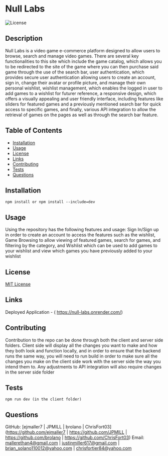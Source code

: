 # Null Labs
  ![License](https://img.shields.io/badge/license-MIT-blue.svg)

  ## Description
  Null Labs is a video game e-commerce platform designed to allow users to browse, search and manage video games. There are several key functionalities to this site which include the game catalog, which allows you to be redirected to the site of the game where you can then purchase said game through the use of the search bar, user authentication, which provides secure user authentication allowing users to create an account, sign in, change their avatar or profile picture, and manage their own personal wishlist, wishlist management, which enables the logged in user to add games to a wishlist for futurer reference, a responsive design, which offers a visually appealing and user friendly interface, including features like sliders for featured games and a previously mentioned search bar for quick access to specific games, and finally, various API integration to allow the retrieval of games on the pages as well as through the search bar feature.

  ## Table of Contents
  - [Installation](#installation)
  - [Usage](#usage)
  - [License](#license)
  - [Links](#links)
  - [Contributing](#contributing)
  - [Tests](#tests)
  - [Questions](#questions)

  ## Installation
  ```
  npm install or npm install --include=dev
  ```

  ## Usage
  Using the repository has the following features and usage: Sign In/Sign up in order to create an account to access the features such as the wishlist, Game Browsing to allow viewing of featured games, search for games, and filtering by the category, and Wishlist which can be used to add games to your wishlist and view which games you have previously added to your wishlist

  ## License
  [MIT License](https://opensource.org/licenses/MIT)

  ## Links
  Deployed Application - ( https://null-labs.onrender.com/)

  ## Contributing
  Contribution to the repo can be done through both the client and server side folders. Client side will display all the changes you want to make and how they both look and function locally, and in order to ensure that the backend runs the same way, you will need to run build in order to make sure all the changes you make on the client side work with the server side the way you intend them to.  Any adjustments to API integration will also require changes in the server side folder

  ## Tests
  ```
  npm run dev (in the client folder)
  ```

  ## Questions
  GitHub: [ejmaller7 | JPMILL | brolano | ChrisFort03](https://github.com/ejmaller7 | https://github.com/JPMILL | https://github.com/brolano | https://github.com/ChrisFort03)
  Email: mallerethan4@gmail.com | justinmiller617@gmail.com | brian_solano110012@yahoo.com | chrisfortier84@yahoo.com
